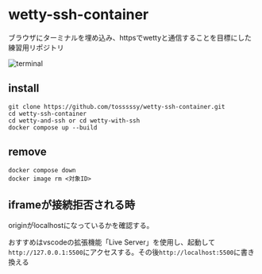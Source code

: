 # wetty-ssh-container

ブラウザにターミナルを埋め込み、httpsでwettyと通信することを目標にした練習用リポジトリ


![terminal](https://user-images.githubusercontent.com/65057976/184346787-1160ba32-e3a2-440c-b4c7-08f09c54c5ee.png)

## install
```
git clone https://github.com/tosssssy/wetty-ssh-container.git 
cd wetty-ssh-container
cd wetty-and-ssh or cd wetty-with-ssh
docker compose up --build
```

## remove
```
docker compose down
docker image rm <対象ID>
```

## iframeが接続拒否される時
originがlocalhostになっているかを確認する。

おすすめはvscodeの拡張機能「Live Server」を使用し、起動して`http://127.0.0.1:5500`にアクセスする。その後`http://localhost:5500`に書き換える

